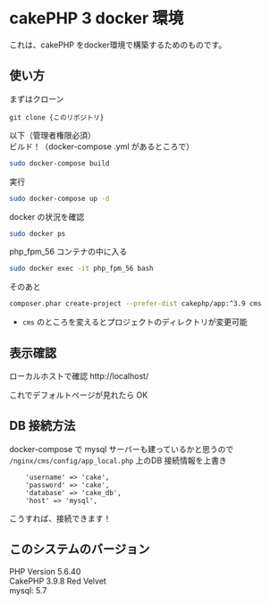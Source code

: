 # cakePHP 3 docker 環境

これは、cakePHP をdocker環境で構築するためのものです。

## 使い方

まずはクローン

```
git clone {このリポジトリ}
```

以下（管理者権限必須）  
ビルド！（docker-compose .yml があるところで）

```bash
sudo docker-compose build
```

実行

```bash
sudo docker-compose up -d
```

docker の状況を確認

```bash
sudo docker ps
```

php_fpm_56 コンテナの中に入る

```bash
sudo docker exec -it php_fpm_56 bash
```

そのあと

```bash
composer.phar create-project --prefer-dist cakephp/app:^3.9 cms
```

* `cms` のところを変えるとプロジェクトのディレクトリが変更可能

## 表示確認
ローカルホストで確認
http://localhost/

これでデフォルトページが見れたら OK

## DB 接続方法

docker-compose で mysql サーバーも建っているかと思うので `/nginx/cms/config/app_local.php` 上のDB 接続情報を上書き

```
    'username' => 'cake',
    'password' => 'cake',
    'database' => 'cake_db',
    'host' => 'mysql',
```
こうすれば、接続できます！

## このシステムのバージョン
PHP Version 5.6.40  
CakePHP 3.9.8 Red Velvet  
mysql: 5.7  
